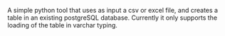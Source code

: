 A simple python tool that uses as input a csv or excel file, and creates a table in an existing postgreSQL database. Currently it only supports the loading of the table in varchar typing.
